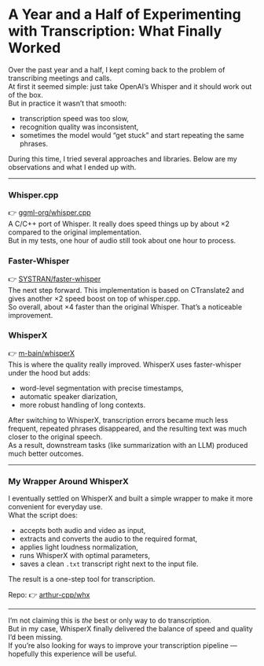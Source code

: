 # A Year and a Half of Experimenting with Transcription: What Finally Worked

Over the past year and a half, I kept coming back to the problem of transcribing meetings and calls.  
At first it seemed simple: just take OpenAI’s Whisper and it should work out of the box.  
But in practice it wasn’t that smooth:  
- transcription speed was too slow,  
- recognition quality was inconsistent,  
- sometimes the model would “get stuck” and start repeating the same phrases.  

During this time, I tried several approaches and libraries. Below are my observations and what I ended up with.

---

### Whisper.cpp
👉 [ggml-org/whisper.cpp](https://github.com/ggml-org/whisper.cpp)  
A C/C++ port of Whisper. It really does speed things up by about ×2 compared to the original implementation.  
But in my tests, one hour of audio still took about one hour to process.

### Faster-Whisper
👉 [SYSTRAN/faster-whisper](https://github.com/SYSTRAN/faster-whisper)  
The next step forward. This implementation is based on CTranslate2 and gives another ×2 speed boost on top of whisper.cpp.  
So overall, about ×4 faster than the original Whisper. That’s a noticeable improvement.

### WhisperX
👉 [m-bain/whisperX](https://github.com/m-bain/whisperX)  
This is where the quality really improved. WhisperX uses faster-whisper under the hood but adds:  
- word-level segmentation with precise timestamps,  
- automatic speaker diarization,  
- more robust handling of long contexts.  

After switching to WhisperX, transcription errors became much less frequent, repeated phrases disappeared, and the resulting text was much closer to the original speech.  
As a result, downstream tasks (like summarization with an LLM) produced much better outcomes.

---

### My Wrapper Around WhisperX
I eventually settled on WhisperX and built a simple wrapper to make it more convenient for everyday use.  
What the script does:  
- accepts both audio and video as input,  
- extracts and converts the audio to the required format,  
- applies light loudness normalization,  
- runs WhisperX with optimal parameters,  
- saves a clean `.txt` transcript right next to the input file.  

The result is a one-step tool for transcription.  

Repo: 👉 [arthur-cpp/whx](https://github.com/arthur-cpp/whx)

---

I’m not claiming this is *the* best or only way to do transcription.  
But in my case, WhisperX finally delivered the balance of speed and quality I’d been missing.  
If you’re also looking for ways to improve your transcription pipeline — hopefully this experience will be useful.
